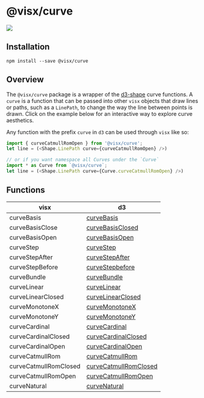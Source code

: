 # @visx/curve

<a title="@visx/curve npm downloads" href="https://www.npmjs.com/package/@visx/curve">
  <img src="https://img.shields.io/npm/dm/@visx/curve.svg?style=flat-square" />
</a>

## Installation

```
npm install --save @visx/curve
```

## Overview

The `@visx/curve` package is a wrapper of the [d3-shape](https://github.com/d3/d3-shape) curve
functions. A `curve` is a function that can be passed into other `visx` objects that draw lines or
paths, such as a `LinePath`, to change the way the line between points is drawn. Click on the
example below for an interactive way to explore curve aesthetics.

Any function with the prefix `curve` in `d3` can be used through `visx` like so:

```javascript
import { curveCatmullRomOpen } from '@visx/curve';
let line = (<Shape.LinePath curve={curveCatmullRomOpen} />)

// or if you want namespace all Curves under the `Curve`
import * as Curve from `@visx/curve`;
let line = (<Shape.LinePath curve={Curve.curveCatmullRomOpen} />)
```

## Functions

| visx                  | d3                                                                            |
| --------------------- | ----------------------------------------------------------------------------- |
| curveBasis            | [curveBasis](https://github.com/d3/d3-shape#curveBasis)                       |
| curveBasisClose       | [curveBasisClosed](https://github.com/d3/d3-shape#curveBasisClosed)           |
| curveBasisOpen        | [curveBasisOpen](https://github.com/d3/d3-shape#curveBasisOpen)               |
| curveStep             | [curveStep](https://github.com/d3/d3-shape#curveStep)                         |
| curveStepAfter        | [curveStepAfter](https://github.com/d3/d3-shape#curveStepAfter)               |
| curveStepBefore       | [curveStepbefore](https://github.com/d3/d3-shape#curveStepBefore)             |
| curveBundle           | [curveBundle](https://github.com/d3/d3-shape#curveBundle)                     |
| curveLinear           | [curveLinear](https://github.com/d3/d3-shape#curveLinear)                     |
| curveLinearClosed     | [curveLinearClosed](https://github.com/d3/d3-shape#curveLinearClosed)         |
| curveMonotoneX        | [curveMonotoneX](https://github.com/d3/d3-shape#curveMonotoneX)               |
| curveMonotoneY        | [curveMonotoneY](https://github.com/d3/d3-shape#curveMonotoneY)               |
| curveCardinal         | [curveCardinal](https://github.com/d3/d3-shape#curveCardinal)                 |
| curveCardinalClosed   | [curveCardinalClosed](https://github.com/d3/d3-shape#curveCardinalClosed)     |
| curveCardinalOpen     | [curveCardinalOpen](https://github.com/d3/d3-shape#curveCardinalOpen)         |
| curveCatmullRom       | [curveCatmullRom](https://github.com/d3/d3-shape#curveCatmullRom)             |
| curveCatmullRomClosed | [curveCatmullRomClosed](https://github.com/d3/d3-shape#curveCatmullRomClosed) |
| curveCatmullRomOpen   | [curveCatmullRomOpen](https://github.com/d3/d3-shape#curveCatmullRomOpen)     |
| curveNatural          | [curveNatural](https://github.com/d3/d3-shape#curveNatural)                   |
